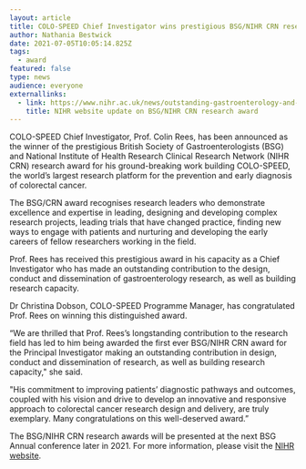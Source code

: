 ```yaml
---
layout: article
title: COLO-SPEED Chief Investigator wins prestigious BSG/NIHR CRN research award
author: Nathania Bestwick
date: 2021-07-05T10:05:14.825Z
tags:
  - award
featured: false
type: news
audience: everyone
externallinks:
  - link: https://www.nihr.ac.uk/news/outstanding-gastroenterology-and-hepatology-medicine-research-leaders-commended/28082
    title: NIHR website update on BSG/NIHR CRN research award
---
```

COLO-SPEED Chief Investigator, Prof. Colin Rees, has been announced as the winner of the prestigious British Society of Gastroenterologists (BSG) and National Institute of Health Research Clinical Research Network (NIHR CRN) research award for his ground-breaking work building COLO-SPEED, the world’s largest research platform for the prevention and early diagnosis of colorectal cancer.  

The BSG/CRN award recognises research leaders who demonstrate excellence and expertise in leading, designing and developing complex research projects, leading trials that have changed practice, finding new ways to engage with patients and nurturing and developing the early careers of fellow researchers working in the field.  

Prof. Rees has received this prestigious award in his capacity as a Chief Investigator who has made an outstanding contribution to the design, conduct and dissemination of gastroenterology research, as well as building research capacity.  

Dr Christina Dobson, COLO-SPEED Programme Manager, has congratulated Prof. Rees on winning this distinguished award. 

“We are thrilled that Prof. Rees’s longstanding contribution to the research field has led to him being awarded the first ever BSG/NIHR CRN award for the Principal Investigator making an outstanding contribution in design, conduct and dissemination of research, as well as building research capacity," she said. 

"His commitment to improving patients’ diagnostic pathways and outcomes, coupled with his vision and drive to develop an innovative and responsive approach to colorectal cancer research design and delivery, are truly exemplary. Many congratulations on this well-deserved award.” 

The BSG/NIHR CRN research awards will be presented at the next BSG Annual conference later in 2021. For more information, please visit the [](https://eur03.safelinks.protection.outlook.com/?url=https%3A%2F%2Fwww.nihr.ac.uk%2Fnews%2Foutstanding-gastroenterology-and-hepatology-medicine-research-leaders-commended%2F28082&data=04%7C01%7CNathania.Bestwick%40newcastle.ac.uk%7C4985f51bffeb40dfaa3708d94631ccda%7C9c5012c9b61644c2a91766814fbe3e87%7C1%7C0%7C637618001962219139%7CUnknown%7CTWFpbGZsb3d8eyJWIjoiMC4wLjAwMDAiLCJQIjoiV2luMzIiLCJBTiI6Ik1haWwiLCJXVCI6Mn0%3D%7C1000&sdata=9rrJ9EM6Q4lmni2wv1EgJGexJ2l9J7%2BJHgec61oNGF8%3D&reserved=0)[NIHR website](https://www.nihr.ac.uk/news/outstanding-gastroenterology-and-hepatology-medicine-research-leaders-commended/28082).